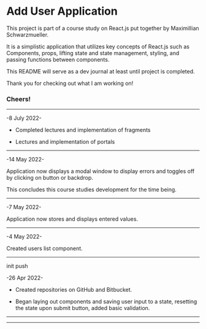 # Add User Application

This project is part of a course study on React.js put together by Maximillian Schwarzmueller.

It is a simplistic application that utilizes key concepts of React.js such as Components, props, lifting state and state management, styling, and passing functions between components.

This README will serve as a dev journal at least until project is completed.

Thank you for checking out what I am working on!

### Cheers!

---

-8 July 2022-

- Completed lectures and implementation of fragments

- Lectures and implementation of portals

---

-14 May 2022-

Application now displays a modal window to display errors and toggles off by clicking on button or backdrop.

This concludes this course studies development for the time being.

---

-7 May 2022-

Application now stores and displays entered values.

---

-4 May 2022-

Created users list component.

---

init push

-26 Apr 2022-

- Created repositories on GitHub and Bitbucket.

- Began laying out components and saving user input to a state, resetting the state upon submit button, added basic validation.

---

---
